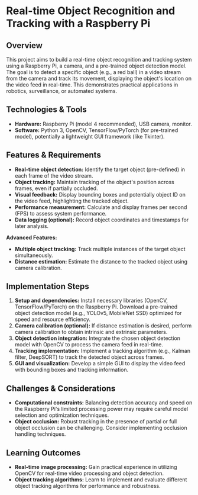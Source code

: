 # Real-time Object Recognition and Tracking with a Raspberry Pi

## Overview

This project aims to build a real-time object recognition and tracking system using a Raspberry Pi, a camera, and a pre-trained object detection model.  The goal is to detect a specific object (e.g., a red ball) in a video stream from the camera and track its movement, displaying the object's location on the video feed in real-time.  This demonstrates practical applications in robotics, surveillance, or automated systems.

## Technologies & Tools

* **Hardware:** Raspberry Pi (model 4 recommended), USB camera, monitor.
* **Software:** Python 3, OpenCV, TensorFlow/PyTorch (for pre-trained model), potentially a lightweight GUI framework (like Tkinter).

## Features & Requirements

- **Real-time object detection:** Identify the target object (pre-defined) in each frame of the video stream.
- **Object tracking:** Maintain tracking of the object's position across frames, even if partially occluded.
- **Visual feedback:** Display bounding boxes and potentially object ID on the video feed, highlighting the tracked object.
- **Performance measurement:** Calculate and display frames per second (FPS) to assess system performance.
- **Data logging (optional):** Record object coordinates and timestamps for later analysis.

**Advanced Features:**

- **Multiple object tracking:** Track multiple instances of the target object simultaneously.
- **Distance estimation:** Estimate the distance to the tracked object using camera calibration.

## Implementation Steps

1. **Setup and dependencies:** Install necessary libraries (OpenCV, TensorFlow/PyTorch) on the Raspberry Pi. Download a pre-trained object detection model (e.g., YOLOv5, MobileNet SSD) optimized for speed and resource efficiency.
2. **Camera calibration (optional):** If distance estimation is desired, perform camera calibration to obtain intrinsic and extrinsic parameters.
3. **Object detection integration:** Integrate the chosen object detection model with OpenCV to process the camera feed in real-time.
4. **Tracking implementation:** Implement a tracking algorithm (e.g., Kalman filter, DeepSORT) to track the detected object across frames.
5. **GUI and visualization:** Develop a simple GUI to display the video feed with bounding boxes and tracking information.

## Challenges & Considerations

- **Computational constraints:** Balancing detection accuracy and speed on the Raspberry Pi's limited processing power may require careful model selection and optimization techniques.
- **Object occlusion:** Robust tracking in the presence of partial or full object occlusion can be challenging.  Consider implementing occlusion handling techniques.

## Learning Outcomes

- **Real-time image processing:** Gain practical experience in utilizing OpenCV for real-time video processing and object detection.
- **Object tracking algorithms:** Learn to implement and evaluate different object tracking algorithms for performance and robustness.

